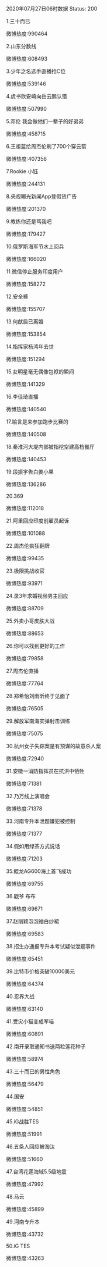 2020年07月27日06时数据
Status: 200

1.三十而已

微博热度:990464

2.山东分数线

微博热度:608493

3.少年之名选手直播抢C位

微博热度:539146

4.虞书欣安崎向岳云鹏认错

微博热度:507990

5.邓伦 我会做他们一辈子的好弟弟

微博热度:458715

6.王祖蓝给周杰伦刷了700个穿云箭

微博热度:407356

7.Rookie 小钰

微博热度:244131

8.央视曝光新闻App登假货广告

微博热度:201370

9.教练你还是骂我吧

微博热度:179427

10.俄罗斯海军节水上阅兵

微博热度:166020

11.微信停止服务印度用户

微博热度:158272

12.安全裤

微博热度:155707

13.何猷启已离婚

微博热度:153854

14.指挥家杨鸿年去世

微博热度:151294

15.女明星毫无偶像包袱的瞬间

微博热度:141329

16.李佳琦直播

微博热度:140540

17.喻言是来参加跑步比赛的

微博热度:140508

18.秦淮河大堤内部被指挖空建高档餐厅

微博热度:140453

19.段振宇告白姜小果

微博热度:136286

20.369

微博热度:112018

21.阿里回应印度前雇员起诉

微博热度:101088

22.周杰伦疯狂翻牌

微博热度:99435

23.极限挑战收官

微博热度:93971

24.录3年求婚视频男主回应

微博热度:88709

25.外卖小哥皮肤大战

微博热度:88653

26.你可以找到更好的工作

微博热度:79858

27.周杰伦直播

微博热度:77764

28.郑希怡刘雨昕终于见面了

微博热度:76505

29.解放军南海实弹射击训练

微博热度:75075

30.杭州女子失踪案是有预谋的故意杀人案

微博热度:72940

31.安徽一消防指挥员在抗洪中牺牲

微博热度:71381

32.乃万线上演唱会

微博热度:71378

33.河南专升本泄题嫌犯被控制

微博热度:71377

34.假如用绿茶方式说话

微博热度:71203

35.鲲龙AG600海上首飞成功

微博热度:69755

36.戳爷 布布

微博热度:69671

37.赵丽颖泡泡袖白纱裙

微博热度:69583

38.招生办通报专升本考试疑似泄题事件

微博热度:65451

39.比特币价格突破10000美元

微博热度:64374

40.忍界大战

微博热度:63140

41.受灾小猫变成军喵

微博热度:60891

42.南开录取通知书送两粒莲花种子

微博热度:58974

43.三十而已的男性角色

微博热度:56479

44.国安

微博热度:54851

45.iG战胜TES

微博热度:51991

46.五条人回应被淘汰

微博热度:51660

47.台湾花莲海域5.5级地震

微博热度:47992

48.马云

微博热度:45899

49.河南专升本

微博热度:43732

50.iG TES

微博热度:43263

